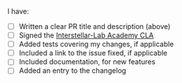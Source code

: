 <!--
Thanks for your contribution! Check out the
[contributing docs](https://github.com/Interstellar-Lab/genqlient/blob/main/docs/CONTRIBUTING.md)
for more on contributing to genqlient.
-->



I have:
- [ ] Written a clear PR title and description (above)
- [ ] Signed the [Interstellar-Lab Academy CLA](https://www.khanacademy.org/r/cla)
- [ ] Added tests covering my changes, if applicable
- [ ] Included a link to the issue fixed, if applicable
- [ ] Included documentation, for new features
- [ ] Added an entry to the changelog

